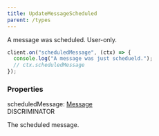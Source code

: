```yaml
---
title: UpdateMessageScheduled
parent: /types
---
```


A message was scheduled. User-only.

```ts
client.on("scheduledMessage", (ctx) => {
  console.log("A message was just schedueld.");
  // ctx.scheduledMessage
});
```

### Properties

<div class="flex flex-col gap-3"><div><div class="flex gap-2"><div class="font-mono p" id="p_scheduledMessage" data-anchor><span class="font-bold">scheduledMessage</span><span class="opacity-50">:</span> <a href="/types/message"  >Message</a></div><div class="flex items-center"><div class="bg-dbt px-1.5 rounded-md select-none text-fgt text-[10px]">DISCRIMINATOR</div></div></div><div class="pl-3"><div class="no-margin">

The scheduled message.

</div></div></div></div>

